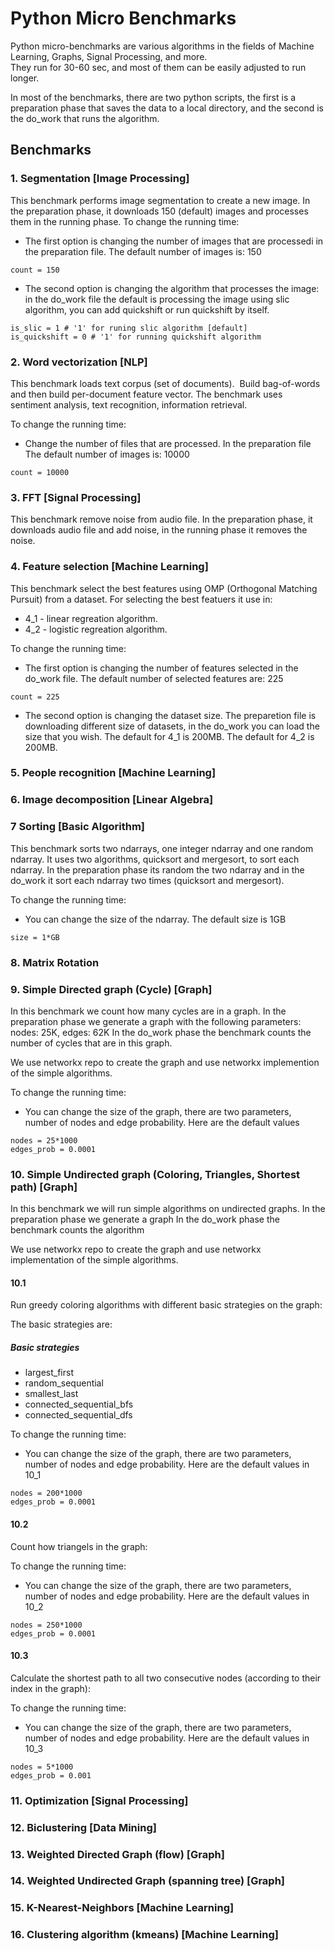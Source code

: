 # Python Micro Benchmarks

Python micro-benchmarks are various algorithms in the fields of Machine Learning, Graphs, Signal Processing, and more.  
They run for 30-60 sec, and most of them can be easily adjusted to run longer.

In most of the benchmarks, there are two python scripts, the first is a preparation phase that saves the data to a local directory, and the second is the do_work that runs the algorithm.


## Benchmarks

### 1. Segmentation [Image Processing]
This benchmark performs image segmentation to create a new image. 
In the preparation phase, it downloads 150 (default) images and processes them in the running phase.
To change the running time:
- The first option is changing the number of images that are processedi in the preparation file. 
The default number of images is: 150
```
count = 150
```
- The second option is changing the algorithm that processes the image: in the do_work file the default is processing the image using slic algorithm, you can add quickshift or run quickshift by itself. 
```
is_slic = 1 # '1' for runing slic algorithm [default]
is_quickshift = 0 # '1' for running quickshift algorithm
```


### 2. Word vectorization [NLP]
This benchmark loads text corpus (set of documents).  Build bag-of-words and then build per-document feature vector. The benchmark uses sentiment analysis, text recognition, information retrieval.

To change the running time:
- Change the number of files that are processed. In the preparation file
The default number of images is: 10000
```
count = 10000
```


### 3. FFT [Signal Processing]
This benchmark remove noise from audio file.
In the preparation phase, it downloads audio file and add noise, in the running phase it removes the noise.


### 4. Feature selection [Machine Learning] 
This benchmark select the best features using OMP (Orthogonal Matching Pursuit) from a dataset. 
For selecting the best featuers it use in: 
- 4_1 - linear regreation algorithm.
- 4_2 - logistic regreation algorithm.

To change the running time:
- The first option is changing the number of features selected in the do_work file.
The default number of selected features are: 225 
```
count = 225
```
- The second option is changing the dataset size. The preparetion file is downloading different size of datasets, in the do_work you can load the size that you wish. 
The default for 4_1  is 200MB.
The default for 4_2  is 200MB.



### 5. People recognition [Machine Learning]

 
### 6. Image decomposition [Linear Algebra]


### 7 Sorting [Basic Algorithm]
This benchmark sorts two ndarrays, one integer ndarray and one random ndarray. It uses two algorithms, quicksort and mergesort, to sort each ndarray.
In the preparation phase its random the two ndarray and in the do_work it sort each ndarray two times (quicksort and mergesort).

To change the running time:
- You can change the size of the ndarray. The default size is 1GB 
```
size = 1*GB
```

### 8. Matrix Rotation

### 9. Simple Directed graph (Cycle) [Graph]

In this benchmark we count how many cycles are in a graph.
In the preparation phase we generate a graph with the following parameters:
nodes: 25K, edges: 62K
In the do_work phase the benchmark counts the number of cycles that are in this graph.

We use networkx repo to create the graph and use networkx implemention of the simple algorithms.

To change the running time:
- You can change the size of the graph, there are two parameters, number of nodes and edge probability.
Here are the default values
```
nodes = 25*1000
edges_prob = 0.0001
```

### 10. Simple Undirected graph (Coloring, Triangles, Shortest path) [Graph]

In this benchmark we will run simple algorithms on undirected graphs.
In the preparation phase we generate a graph
In the do_work phase the benchmark counts the algorithm

We use networkx repo to create the graph and use networkx implementation of the simple algorithms.

#### 10.1
Run greedy coloring algorithms with different basic strategies on the graph:

The basic strategies are:
##### Basic strategies
- largest_first
- random_sequential
- smallest_last
- connected_sequential_bfs
- connected_sequential_dfs

To change the running time:
- You can change the size of the graph, there are two parameters, number of nodes and edge probability.
Here are the default values in 10_1
```
nodes = 200*1000
edges_prob = 0.0001
```

#### 10.2
Count how triangels in the graph:

To change the running time:
- You can change the size of the graph, there are two parameters, number of nodes and edge probability.
Here are the default values in 10_2
```
nodes = 250*1000
edges_prob = 0.0001
```

#### 10.3
Calculate the shortest path to all two consecutive nodes (according to their index in the graph):

To change the running time:
- You can change the size of the graph, there are two parameters, number of nodes and edge probability.
Here are the default values in 10_3
```
nodes = 5*1000
edges_prob = 0.001
```





### 11. Optimization [Signal Processing]

### 12. Biclustering [Data Mining]

### 13. Weighted Directed Graph (flow) [Graph]

### 14. Weighted Undirected Graph (spanning tree) [Graph]

### 15. K-Nearest-Neighbors [Machine Learning]

### 16. Clustering algorithm (kmeans) [Machine Learning] 	


